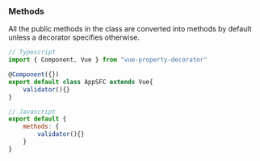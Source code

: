 ### Methods
All the public methods in the class are converted into methods by default unless a decorator specifies otherwise.
```ts
// Typescript
import { Component, Vue } from "vue-property-decorator"

@Component({})
export default class AppSFC extends Vue{
	validator(){}
}
```
```js
// Javascript
export default {
	methods: {
		validator(){}
	}
}
```